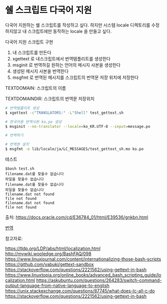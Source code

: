 
# 쉘 스크립트 다국어 지원 


다국어 지원하는 쉘 스크립트를 작성하고 싶다. 하지만 시스템 locale 디렉토리를 수정하지않고 내 스크립트에만 동작하는 locale 을 만들고 싶다.

다국어 지원 스크립트 구현

1. 내 스크립트를 만든다
2. xgettext 로 내스크립트에서 번역템플리트를 생성한다
3. msginit 로 번역하길 원하는 언어의 메시지 사본을 생성한다
4. 생성된 메시지 사본을 번역한다
5. msgfmt 로 번역된 메시지를 스크립트의 번역문 저장 위치에 저장한다

TEXTDOMAIN: 스크립트의 이름

TEXTDOMAINDIR: 스크립트의 번역문 저장위치

``` bash
# 번역템플리트 생성
$ xgettext -c"TRANSLATORS:" -L"Shell" test_gettext.sh

# 한국어용 번역사본 ko.po 생성
$ msginit --no-translator --locale=ko_KR.UTF-8 --input=message.po

# 번역하기

# 번역본 설치
$ msgfmt -o lib/locale/ja/LC_MESSAGES/test_gettext_sh.mo ko.po
```

테스트


```
$bash test.sh
filename.dat를 찾을수 없습니다
파일을 찾을수 없습니다
filename.dat를 찾을수 없습니다
파일을 찾을수 없습니다
filename.dat not found
file not found
filename.dat not found
file not found
```




출처: <https://docs.oracle.com/cd/E36784_01/html/E39536/gnkbn.html>

[번역](reference.md)

참고자료:

https://tldp.org/LDP/abs/html/localization.html
http://mywiki.wooledge.org/BashFAQ/098 
https://www.linuxjournal.com/content/internationalizing-those-bash-scripts 
https://github.com/yabuki/gettext-sandbox  
https://stackoverflow.com/questions/2221562/using-gettext-in-bash
https://www.linuxtopia.org/online_books/advanced_bash_scripting_guide/localization.html
https://askubuntu.com/questions/264283/switch-command-output-language-from-native-language-to-english
https://unix.stackexchange.com/questions/87745/what-does-lc-all-c-do
https://stackoverflow.com/questions/2221562/using-gettext-in-bash 
